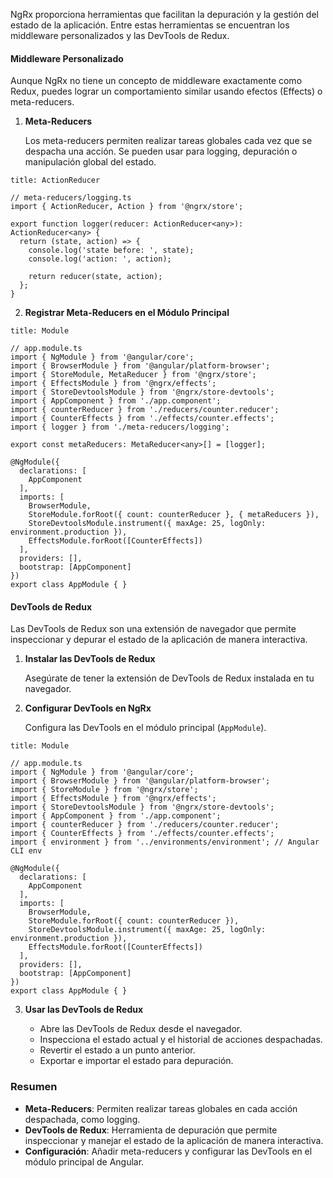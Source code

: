 NgRx proporciona herramientas que facilitan la depuración y la gestión del estado de la aplicación. Entre estas herramientas se encuentran los middleware personalizados y las DevTools de Redux.

#### Middleware Personalizado

Aunque NgRx no tiene un concepto de middleware exactamente como Redux, puedes lograr un comportamiento similar usando efectos (Effects) o meta-reducers.

1. **Meta-Reducers**
    
    Los meta-reducers permiten realizar tareas globales cada vez que se despacha una acción. Se pueden usar para logging, depuración o manipulación global del estado.

```ad-important
title: ActionReducer
```
```
// meta-reducers/logging.ts
import { ActionReducer, Action } from '@ngrx/store';

export function logger(reducer: ActionReducer<any>): ActionReducer<any> {
  return (state, action) => {
    console.log('state before: ', state);
    console.log('action: ', action);

    return reducer(state, action);
  };
}
```

2. **Registrar Meta-Reducers en el Módulo Principal**

```ad-info
title: Module
```
```
// app.module.ts
import { NgModule } from '@angular/core';
import { BrowserModule } from '@angular/platform-browser';
import { StoreModule, MetaReducer } from '@ngrx/store';
import { EffectsModule } from '@ngrx/effects';
import { StoreDevtoolsModule } from '@ngrx/store-devtools';
import { AppComponent } from './app.component';
import { counterReducer } from './reducers/counter.reducer';
import { CounterEffects } from './effects/counter.effects';
import { logger } from './meta-reducers/logging';

export const metaReducers: MetaReducer<any>[] = [logger];

@NgModule({
  declarations: [
    AppComponent
  ],
  imports: [
    BrowserModule,
    StoreModule.forRoot({ count: counterReducer }, { metaReducers }),
    StoreDevtoolsModule.instrument({ maxAge: 25, logOnly: environment.production }),
    EffectsModule.forRoot([CounterEffects])
  ],
  providers: [],
  bootstrap: [AppComponent]
})
export class AppModule { }
```

#### DevTools de Redux

Las DevTools de Redux son una extensión de navegador que permite inspeccionar y depurar el estado de la aplicación de manera interactiva.

1. **Instalar las DevTools de Redux**
    
    Asegúrate de tener la extensión de DevTools de Redux instalada en tu navegador.
    
2. **Configurar DevTools en NgRx**
    
    Configura las DevTools en el módulo principal (`AppModule`).

```ad-important
title: Module
```
```
// app.module.ts
import { NgModule } from '@angular/core';
import { BrowserModule } from '@angular/platform-browser';
import { StoreModule } from '@ngrx/store';
import { EffectsModule } from '@ngrx/effects';
import { StoreDevtoolsModule } from '@ngrx/store-devtools';
import { AppComponent } from './app.component';
import { counterReducer } from './reducers/counter.reducer';
import { CounterEffects } from './effects/counter.effects';
import { environment } from '../environments/environment'; // Angular CLI env

@NgModule({
  declarations: [
    AppComponent
  ],
  imports: [
    BrowserModule,
    StoreModule.forRoot({ count: counterReducer }),
    StoreDevtoolsModule.instrument({ maxAge: 25, logOnly: environment.production }),
    EffectsModule.forRoot([CounterEffects])
  ],
  providers: [],
  bootstrap: [AppComponent]
})
export class AppModule { }
```

3.  **Usar las DevTools de Redux**
    
    - Abre las DevTools de Redux desde el navegador.
    - Inspecciona el estado actual y el historial de acciones despachadas.
    - Revertir el estado a un punto anterior.
    - Exportar e importar el estado para depuración.

### Resumen

- **Meta-Reducers**: Permiten realizar tareas globales en cada acción despachada, como logging.
- **DevTools de Redux**: Herramienta de depuración que permite inspeccionar y manejar el estado de la aplicación de manera interactiva.
- **Configuración**: Añadir meta-reducers y configurar las DevTools en el módulo principal de Angular.